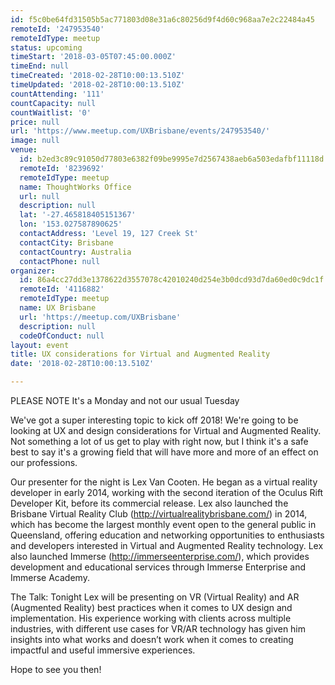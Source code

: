 ```yaml
---
id: f5c0be64fd31505b5ac771803d08e31a6c80256d9f4d60c968aa7e2c22484a45
remoteId: '247953540'
remoteIdType: meetup
status: upcoming
timeStart: '2018-03-05T07:45:00.000Z'
timeEnd: null
timeCreated: '2018-02-28T10:00:13.510Z'
timeUpdated: '2018-02-28T10:00:13.510Z'
countAttending: '111'
countCapacity: null
countWaitlist: '0'
price: null
url: 'https://www.meetup.com/UXBrisbane/events/247953540/'
image: null
venue:
  id: b2ed3c89c91050d77803e6382f09be9995e7d2567438aeb6a503edafbf11118d
  remoteId: '8239692'
  remoteIdType: meetup
  name: ThoughtWorks Office
  url: null
  description: null
  lat: '-27.465818405151367'
  lon: '153.027587890625'
  contactAddress: 'Level 19, 127 Creek St'
  contactCity: Brisbane
  contactCountry: Australia
  contactPhone: null
organizer:
  id: 86a4cc27dd3e1378622d3557078c42010240d254e3b0dcd93d7da60ed0c9dc1f
  remoteId: '4116882'
  remoteIdType: meetup
  name: UX Brisbane
  url: 'https://meetup.com/UXBrisbane'
  description: null
  codeOfConduct: null
layout: event
title: UX considerations for Virtual and Augmented Reality
date: '2018-02-28T10:00:13.510Z'

---
```

<p>PLEASE NOTE It's a Monday and not our usual Tuesday</p> <p>We've got a super interesting topic to kick off 2018! We're going to be looking at UX and design considerations for Virtual and Augmented Reality. Not something a lot of us get to play with right now, but I think it's a safe best to say it's a growing field that will have more and more of an effect on our professions.</p> <p>Our presenter for the night is Lex Van Cooten. He began as a virtual reality developer in early 2014, working with the second iteration of the Oculus Rift Developer Kit, before its commercial release. Lex also launched the Brisbane Virtual Reality Club (<a href="http://virtualrealitybrisbane.com/" class="linkified">http://virtualrealitybrisbane.com/</a>) in 2014, which has become the largest monthly event open to the general public in Queensland, offering education and networking opportunities to enthusiasts and developers interested in Virtual and Augmented Reality technology. Lex also launched Immerse (<a href="http://immerseenterprise.com/" class="linkified">http://immerseenterprise.com/</a>), which provides development and educational services through Immerse Enterprise and Immerse Academy.</p> <p>The Talk: Tonight Lex will be presenting on VR (Virtual Reality) and AR (Augmented Reality) best practices when it comes to UX design and implementation. His experience working with clients across multiple industries, with different use cases for VR/AR technology has given him insights into what works and doesn’t work when it comes to creating impactful and useful immersive experiences.</p> <p>Hope to see you then!</p>
